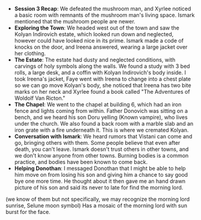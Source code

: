 - **Session 3 Recap**: We defeated the mushroom man, and Xyrlee noticed a basic room with remnants of the mushroom man's living space. Ismark mentioned that the mushroom people are newer.
- **Exploring the Town**: We headed west out of the town and saw the Kolyan Indirovich estate, which looked run down and neglected, however could have looked nice in its prime. Ismark made a code of knocks on the door, and Ireena answered, wearing a large jacket over her clothing.
- **The Estate**: The estate had dusty and neglected conditions, with carvings of holy symbols along the walls. We found a study with 3 bed rolls, a large desk, and a coffin with Kolyan Indirovich's body inside. I took Ireena's jacket, Faye went with Ireena to change into a chest plate so we can go move Kolyan's body, she noticed that Ireena has two bite marks on her neck and Xyrlee found a book called "The Adventures of Woldolf Van Ricton."
- **The Chapel**: We went to the chapel at building 6, which had an iron fence and lights coming from within. Father Donovich was sitting on a bench, and we heard his son Doru yelling (Known vampire), who lives under the church. We also found a back room with a marble slab and an iron grate with a fire underneath it. This is where we cremated Kolyan.
- **Conversation with Ismark**: We heard rumors that Vistani can come and go, bringing others with them. Some people believe that even after death, you can't leave. Ismark doesn't trust others in other towns, and we don't know anyone from other towns. Burning bodies is a common practice, and bodies have been known to come back.
- **Helping Donothan**: I messaged Donothan that I might be able to help him move on from losing his son and giving him a chance to say good bye one more time. He thought about it then gave me an hand drawn picture of his son and said its never to late for find the morning lord. 




(we know of them but not specifically, we may recognize the morning lord sunrise, Selune moon symbol)
Has a mosaic of the morning lord with sun burst for the face. 


